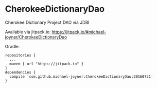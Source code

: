 # CherokeeDictionaryDao
Cherokee Dictionary Project DAO via JDBI

Available via jitpack.io: https://jitpack.io/#michael-joyner/CherokeeDictionaryDao

Gradle:
```
repositories {
  ...
  maven { url "https://jitpack.io" }
}
dependencies {
  compile 'com.github.michael-joyner:CherokeeDictionaryDao:20160731'
}

```
